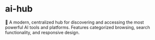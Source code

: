 # ai-hub
🚀 A modern, centralized hub for discovering and accessing the most powerful AI tools and platforms. Features categorized browsing, search functionality, and responsive design.
